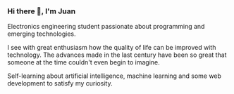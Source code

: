 ### Hi there 👋, I'm Juan

<!--
**juan-montenegro/juan-montenegro** is a ✨ _special_ ✨ repository because its `README.md` (this file) appears on your GitHub profile.

Here are some ideas to get you started:

- 🔭 I’m currently working on ...
- 🌱 I’m currently learning ...
- 👯 I’m looking to collaborate on ...
- 🤔 I’m looking for help with ...
- 💬 Ask me about ...
- 📫 How to reach me: ...
- 😄 Pronouns: ...
- ⚡ Fun fact: ...
-->
Electronics engineering student passionate about programming and emerging technologies. 

I see with great enthusiasm how the quality of life can be improved with technology. The advances made in the last century have been so great that someone at the time couldn't even begin to imagine.

Self-learning about artificial intelligence, machine learning and some web development to satisfy my curiosity.
